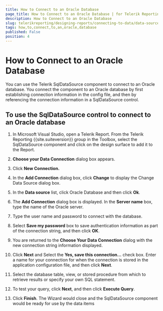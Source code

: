 ```yaml
---
title: How to Connect to an Oracle Database
page_title: How to Connect to an Oracle Database | for Telerik Reporting Documentation
description: How to Connect to an Oracle Database
slug: telerikreporting/designing-reports/connecting-to-data/data-source-components/sqldatasource-component/-how-to/how-to-connect-to-an-oracle-database
tags: how,to,connect,to,an,oracle,database
published: False
position: 4
---
```


# How to Connect to an Oracle Database



You can use the Telerik SqlDataSource component to connect to an Oracle         database. You connect the component to an Oracle database by first establishing         connection information in the config file, and then by referencing the         connection information in a SqlDataSource control.       

## To use the SqlDataSource control to connect to an Oracle database

1. In Microsoft Visual Studio, open a Telerik Report. From the               Telerik Reporting {{site.suiteversion}} group in the Toolbox, select the               SqlDataSource component and click on the design surface to add it               to the Report.             

1. __Choose your Data Connection__ dialog box               appears.             

1. Click __New Connection.__ 

1. In the __Add Connection__ dialog box,               click __Change__ to display the Change Data               Source dialog box.             

1. In the __Data source__ list, click Oracle               Database and then click __Ok__.             

1. The __Add Connection__ dialog box is displayed. In the               __Server name__ box, type the name of the Oracle server.             

1. Type the user name and password to connect with the database.

1. Select __Save my password__ box to save               authentication information as part of the connection string, and               then click __OK__.             

1. You are returned to the __Choose Your Data Connection__             dialog with the new connection string information displayed.             

1. Click __Next__ and Select the               __Yes, save this connection…__ check box.               Enter a name for your connection for when the connection is stored               in the application configuration file, and then click __Next__.             

1. Select the database table, view, or stored procedure from which               to retrieve results or specify your own SQL statement.             

1. To test your query, click __Next__, and               then click __Execute Query__.             

1. Click __Finish__. The Wizard would close               and the SqlDataSource component would be ready for use by the data items             



